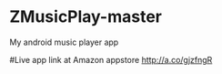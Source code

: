 # ZMusicPlay-master
My android music player app

#Live app link at Amazon appstore
http://a.co/gjzfngR
